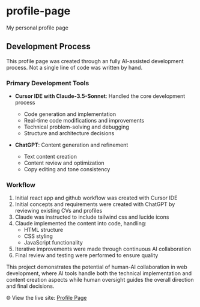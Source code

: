 # profile-page
My personal profile page

## Development Process

This profile page was created through an fully AI-assisted development process. Not a single line of code was written by hand.

### Primary Development Tools
- **Cursor IDE with Claude-3.5-Sonnet**: Handled the core development process
  - Code generation and implementation
  - Real-time code modifications and improvements
  - Technical problem-solving and debugging
  - Structure and architecture decisions

- **ChatGPT**: Content generation and refinement
  - Text content creation
  - Content review and optimization
  - Copy editing and tone consistency

### Workflow
1. Initial react app and github workflow was created with Cursor IDE
2. Initial concepts and requirements were created with ChatGPT by reviewing existing CVs and profiles
3. Claude was instructed to include tailwind css and lucide icons
4. Claude implemented the content into code, handling:
   - HTML structure
   - CSS styling
   - JavaScript functionality
5. Iterative improvements were made through continuous AI collaboration
6. Final review and testing were performed to ensure quality

This project demonstrates the potential of human-AI collaboration in web development, where AI tools handle both the technical implementation and content creation aspects while human oversight guides the overall direction and final decisions.

🌐 View the live site: [Profile Page](https://blumendorf.github.io/profile-page)
